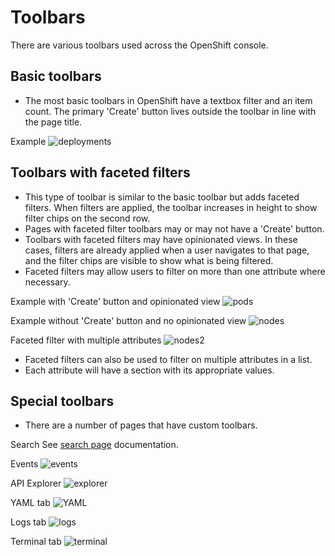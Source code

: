 # Toolbars

There are various toolbars used across the OpenShift console.


## Basic toolbars
* The most basic toolbars in OpenShift have a textbox filter and an item count. The primary 'Create' button lives outside the toolbar in line with the page title.

Example
![deployments](img/deployments-today.png)

## Toolbars with faceted filters
* This type of toolbar is similar to the basic toolbar but adds faceted filters. When filters are applied, the toolbar increases in height to show filter chips on the second row.
* Pages with faceted filter toolbars may or may not have a 'Create' button.
* Toolbars with faceted filters may have opinionated views. In these cases, filters are already applied when a user navigates to that page, and the filter chips are visible to show what is being filtered.
* Faceted filters may allow users to filter on more than one attribute where necessary.

Example with 'Create' button and opinionated view
![pods](img/pods-today.png)

Example without 'Create' button and no opinionated view
![nodes](img/nodes-today.png)

Faceted filter with multiple attributes
![nodes2](img/nodes-future.png)
* Faceted filters can also be used to filter on multiple attributes in a list.
* Each attribute will have a section with its appropriate values.

## Special toolbars
* There are a number of pages that have custom toolbars.

Search
See [search page](http://openshift.github.io/openshift-origin-design/web-console/future-openshift/search/search) documentation.

Events
![events](img/events-today.png)

API Explorer
![explorer](img/explorer-today.png)

YAML tab
![YAML](img/yaml-today.png)

Logs tab
![logs](img/logs-today.png)

Terminal tab
![terminal](img/terminal-today.png)
